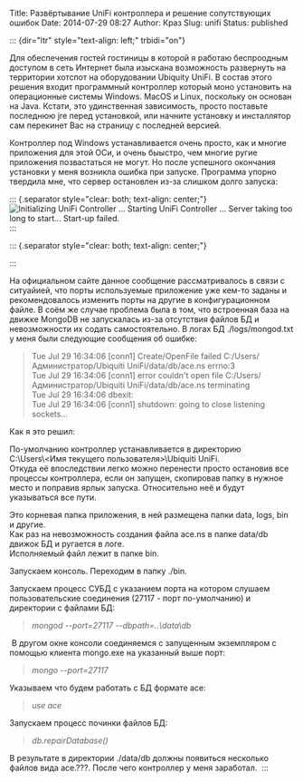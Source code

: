 Title: Развёртывание UniFi контроллера  и решение сопутствующих ошибок
Date: 2014-07-29 08:27
Author: Краз
Slug: unifi
Status: published

::: {dir="ltr" style="text-align: left;" trbidi="on"}
  
Для обеспечения гостей гостиницы в которой я работаю беспроодным доступом в сеть Интернет была изыскана возможность развернуть на территории хотспот на оборудовании Ubiquity UniFi. В состав этого решения входит программный контроллер который моно установить на операционные системы Windows. MacOS и Linux, поскольку он основан на Java. Кстати, это удинственная зависимость, просто поставьте последнюю jre перед установкой, или начните установку и инсталлятор сам перекинет Вас на страницу с последней версией.  
  
Контроллер под Windows устанавливается очень просто, как и многие приложения для этой ОСи, и очень быыстро, чем многие ругие приложения позвастаться не могут. Но после успешного окончания установки у меня возникла ошибка при запуске. Программа упорно твердила мне, что сервер остановлен из-за слишком долго запуска:  

::: {.separator style="clear: both; text-align: center;"}
![Initializing UniFi Controller ... Starting UniFi Controller ... Server taking too long to start... Start-up failed. ](https://1.bp.blogspot.com/-Zj7hgR58_b8/U9e89ENcOkI/AAAAAAAAKDo/CzcvTo-bndM/s1600/UniFi%2520Screen.jpg)
:::

::: {.separator style="clear: both; text-align: center;"}
  
:::

На официальном сайте данное сообщение рассматривалось в связи с ситуайией, что порты используемые приложение уже кем-то заданы и рекомендовалось изменить порты на другие в конфигурационном файле. В соём же случае проблема была в том, что встроенная база на движке MongoDB не запускалась из-за отсутствия файлов БД и невозможности их содать самостоятельно. В логах БД ./logs/mongod.txt у меня были следующие сообщения об ошибке:  

> Tue Jul 29 16:34:06 \[conn1\] Create/OpenFile failed C:/Users/Администратор/Ubiquiti UniFi/data/db/ace.ns errno:3  
> Tue Jul 29 16:34:06 \[conn1\] error couldn't open file C:/Users/Администратор/Ubiquiti UniFi/data/db/ace.ns terminating  
> Tue Jul 29 16:34:06 dbexit:  
> Tue Jul 29 16:34:06 \[conn1\] shutdown: going to close listening sockets...

Как я это решил:  
  
По-умолчанию контроллер устанавливается в директорию  
C:\\Users\\\<Имя текущего пользователя\>\\Ubiquiti UniFi.  
Откуда её впоследствии легко можно перенести просто остановив все процессы контроллера, если он запущен, скопировав папку в нужное место и поправив ярлык запуска. Относительно неё и будут указываться все пути.  
  
Это корневая папка приложения, в ней размещена папки data, logs, bin и другие.  
Как раз на невозможность создания файла ace.ns в папке data/db  движок БД и ругается в логе.  
Исполняемый файл лежит в папке bin.  
  
Запускаем консоль. Переходим в папку ./bin.  
  
Запускаем процесс СУБД с указанием порта на котором слушаем пользовательские соединения (27117 - порт по-умолчанию) и директории с файлами БД:  

> *mongod --port=27117 --dbpath=..\\data\\db*

 В другом окне консоли соединяемся с запущенным экземпляром с помощью клиента mongo.exe на указанный выше порт:  
  

> *mongo --port=27117*

Указываем что будем работать с БД формате ace:  
  
  

> *use ace*

Запускаем процесс починки файлов БД:  

> *db.repairDatabase()*

В результате в директории ./data/db должны появиться несколько файлов вида ace.???. После чего контроллер у меня заработал. 
:::
